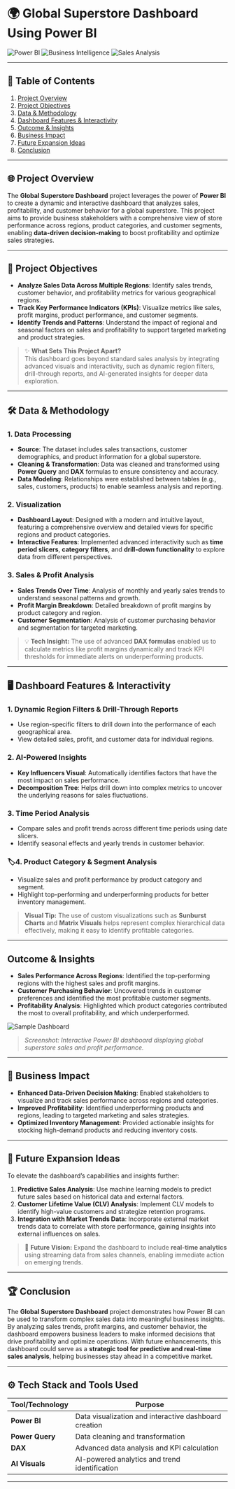 # 🌍 Global Superstore Dashboard Using Power BI

![Power BI](https://img.shields.io/badge/Tool-Power%20BI-yellow?style=for-the-badge&logo=power-bi) ![Business Intelligence](https://img.shields.io/badge/Domain-Business%20Intelligence-blue?style=for-the-badge&logo=bar-chart) ![Sales Analysis](https://img.shields.io/badge/Focus-Sales%20Analysis-red?style=for-the-badge&logo=business)

---

## 🔗 **Table of Contents**

1. [Project Overview](#project-overview)
2. [Project Objectives](#project-objectives)
3. [Data & Methodology](#data--methodology)
4. [Dashboard Features & Interactivity](#dashboard-features--interactivity)
5. [Outcome & Insights](#outcome--insights)
6. [Business Impact](#business-impact)
7. [Future Expansion Ideas](#future-expansion-ideas)
8. [Conclusion](#conclusion)

---

## 🌐 **Project Overview**

The **Global Superstore Dashboard** project leverages the power of **Power BI** to create a dynamic and interactive dashboard that analyzes sales, profitability, and customer behavior for a global superstore. This project aims to provide business stakeholders with a comprehensive view of store performance across regions, product categories, and customer segments, enabling **data-driven decision-making** to boost profitability and optimize sales strategies.

---

## 🎯 **Project Objectives**

- **Analyze Sales Data Across Multiple Regions**: Identify sales trends, customer behavior, and profitability metrics for various geographical regions.
- **Track Key Performance Indicators (KPIs)**: Visualize metrics like sales, profit margins, product performance, and customer segments.
- **Identify Trends and Patterns**: Understand the impact of regional and seasonal factors on sales and profitability to support targeted marketing and product strategies.

> ✨ **What Sets This Project Apart?**  
> This dashboard goes beyond standard sales analysis by integrating advanced visuals and interactivity, such as dynamic region filters, drill-through reports, and AI-generated insights for deeper data exploration.

---

## 🛠️ **Data & Methodology**

### **1. Data Processing**
   - **Source**: The dataset includes sales transactions, customer demographics, and product information for a global superstore.
   - **Cleaning & Transformation**: Data was cleaned and transformed using **Power Query** and **DAX** formulas to ensure consistency and accuracy.
   - **Data Modeling**: Relationships were established between tables (e.g., sales, customers, products) to enable seamless analysis and reporting.

### **2. Visualization**
   - **Dashboard Layout**: Designed with a modern and intuitive layout, featuring a comprehensive overview and detailed views for specific regions and product categories.
   - **Interactive Features**: Implemented advanced interactivity such as **time period slicers**, **category filters**, and **drill-down functionality** to explore data from different perspectives.

### **3. Sales & Profit Analysis**
   - **Sales Trends Over Time**: Analysis of monthly and yearly sales trends to understand seasonal patterns and growth.
   - **Profit Margin Breakdown**: Detailed breakdown of profit margins by product category and region.
   - **Customer Segmentation**: Analysis of customer purchasing behavior and segmentation for targeted marketing.

> 💡 **Tech Insight:** The use of advanced **DAX formulas** enabled us to calculate metrics like profit margins dynamically and track KPI thresholds for immediate alerts on underperforming products.

---

## 🖥️ **Dashboard Features & Interactivity**

### **1. Dynamic Region Filters & Drill-Through Reports**
   - Use region-specific filters to drill down into the performance of each geographical area.
   - View detailed sales, profit, and customer data for individual regions.

### **2. AI-Powered Insights**
   - **Key Influencers Visual**: Automatically identifies factors that have the most impact on sales performance.
   - **Decomposition Tree**: Helps drill down into complex metrics to uncover the underlying reasons for sales fluctuations.

### **3. Time Period Analysis**
   - Compare sales and profit trends across different time periods using date slicers.
   - Identify seasonal effects and yearly trends in customer behavior.

### 🏷**4. Product Category & Segment Analysis**
   - Visualize sales and profit performance by product category and segment.
   - Highlight top-performing and underperforming products for better inventory management.

> **Visual Tip:** The use of custom visualizations such as **Sunburst Charts** and **Matrix Visuals** helps represent complex hierarchical data effectively, making it easy to identify profitable categories.

---

## **Outcome & Insights**

- **Sales Performance Across Regions**: Identified the top-performing regions with the highest sales and profit margins.
- **Customer Purchasing Behavior**: Uncovered trends in customer preferences and identified the most profitable customer segments.
- **Profitability Analysis**: Highlighted which product categories contributed the most to overall profitability, and which underperformed.

![Sample Dashboard](path_to_dashboard_screenshot.png)
> _Screenshot: Interactive Power BI dashboard displaying global superstore sales and profit performance._

---

## 💼 **Business Impact**

- **Enhanced Data-Driven Decision Making**: Enabled stakeholders to visualize and track sales performance across regions and categories.
- **Improved Profitability**: Identified underperforming products and regions, leading to targeted marketing and sales strategies.
- **Optimized Inventory Management**: Provided actionable insights for stocking high-demand products and reducing inventory costs.

---

## 🔮 **Future Expansion Ideas**

To elevate the dashboard’s capabilities and insights further:

1. **Predictive Sales Analysis**: Use machine learning models to predict future sales based on historical data and external factors.
2. **Customer Lifetime Value (CLV) Analysis**: Implement CLV models to identify high-value customers and strategize retention programs.
3. **Integration with Market Trends Data**: Incorporate external market trends data to correlate with store performance, gaining insights into external influences on sales.

> 🧠 **Future Vision:** Expand the dashboard to include **real-time analytics** using streaming data from sales channels, enabling immediate action on emerging trends.

---

## 🏆 **Conclusion**

The **Global Superstore Dashboard** project demonstrates how Power BI can be used to transform complex sales data into meaningful business insights. By analyzing sales trends, profit margins, and customer behavior, the dashboard empowers business leaders to make informed decisions that drive profitability and optimize operations. With future enhancements, this dashboard could serve as a **strategic tool for predictive and real-time sales analysis**, helping businesses stay ahead in a competitive market.

---

## ⚙️ **Tech Stack and Tools Used**

| Tool/Technology | Purpose |
|-----------------|---------|
| **Power BI**    | Data visualization and interactive dashboard creation |
| **Power Query** | Data cleaning and transformation |
| **DAX**         | Advanced data analysis and KPI calculation |
| **AI Visuals**  | AI-powered analytics and trend identification |

---



